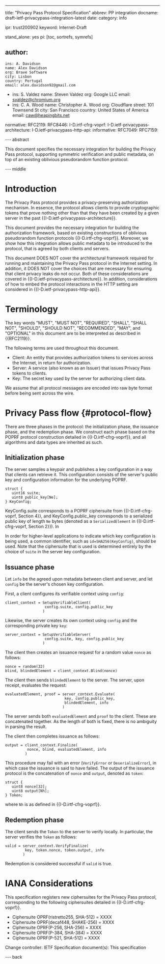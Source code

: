 ---
title: "Privacy Pass Protocol Specification"
abbrev: PP integration
docname: draft-ietf-privacypass-integration-latest
date:
category: info

ipr: trust200902
keyword: Internet-Draft

stand_alone: yes
pi: [toc, sortrefs, symrefs]

author:
 -
    ins: A. Davidson
    name: Alex Davidson
    org: Brave Software
    city: Lisbon
    country: Portugal
    email: alex.davidson92@gmail.com
 -
    ins: S. Valdez
    name: Steven Valdez
    org: Google LLC
    email: svaldez@chromium.org
 -
    ins: C. A. Wood
    name: Christopher A. Wood
    org: Cloudflare
    street: 101 Townsend St
    city: San Francisco
    country: United States of America
    email: caw@heapingbits.net

normative:
  RFC2119:
  RFC8446:
  I-D.irtf-cfrg-voprf:
  I-D.ietf-privacypass-architecture:
  I-D.ietf-privacypass-http-api:
informative:
  RFC7049:
  RFC7159:

--- abstract

This document specifies the necessary integration for building the
Privacy Pass protocol, supporting symmetric verification and public
metadata, on top of an existing oblivious pseudorandom function
protocol.

--- middle

# Introduction

The Privacy Pass protocol provides a privacy-preserving authorization
mechanism. In essence, the protocol allows clients to provide
cryptographic tokens that prove nothing other than that they have been
created by a given server in the past
{{I-D.ietf-privacypass-architecture}}.

This document provides the necessary integration for building the
authorization framework, based on existing constructions of oblivious
pseudorandom function protocols {{I-D.irtf-cfrg-voprf}}. Moreover, we
show how this integration allows public metadata to be introduced to the
protocol, that is agreed by both clients and servers.

This document DOES NOT cover the architectural framework required for
running and maintaining the Privacy Pass protocol in the Internet
setting. In addition, it DOES NOT cover the choices that are necessary
for ensuring that client privacy leaks do not occur. Both of these
considerations are covered in {{I-D.ietf-privacypass-architecture}}. In
addition, considerations of how to embed the protocol interactions in
the HTTP setting are considered in {{I-D.ietf-privacypass-http-api}}.

# Terminology

The key words "MUST", "MUST NOT", "REQUIRED", "SHALL", "SHALL NOT",
"SHOULD", "SHOULD NOT", "RECOMMENDED", "MAY", and "OPTIONAL" in this
document are to be interpreted as described in {{RFC2119}}.

The following terms are used throughout this document.

- Client: An entity that provides authorization tokens to services
  across the Internet, in return for authorization.
- Server: A service (also known as an Issuer) that issues Privacy Pass
  tokens to clients.
- Key: The secret key used by the server for authorizing client data.

We assume that all protocol messages are encoded into raw byte format
before being sent across the wire.

# Privacy Pass flow {#protocol-flow}

There are three phases in the protocol: the initialization phase, the
issuance phase, and the redemption phase. We construct each phase based
on the POPRF protocol construction detailed in {{I-D.irtf-cfrg-voprf}},
and all algorithms and data types are inherited as such.

## Initialization phase

The server samples a keypair and publishes a key configuration in a way
that clients can retrieve it. This configuration consists of the
server's public key and configuration information for the underlying
POPRF.

~~~
struct {
   uint16 suite;
   uint8 public_key[Ne];
} KeyConfig;
~~~

KeyConfig.suite corresponds to a POPRF ciphersuite from
{{I-D.irtf-cfrg-voprf, Section 4}}, and KeyConfig.public_key corresponds
to a serialized public key of length `Ne` bytes (denoted as a
`SerializedElement` in {{I-D.irtf-cfrg-voprf, Section 2}}). In

In order for higher-level applications to indicate which key
configuration is being used, a common identifier, such as
`id=SHA256(KeyConfig)`, should be used. Note that the ciphersuite that
is used is determined entirely by the choice of `suite` in the server
key configuration.

## Issuance phase

Let `info` be the agreed upon metadata between client and server, and
let `config` be the server's chosen key configuration.

First, a client configures its verifiable context using `config`:

~~~
client_context = SetupVerifiableClient(
                  config.suite, config.public_key
                 )
~~~

Likewise, the server creates its own context using `config` and the
corresponding private key `key`:

~~~
server_context = SetupVerifiableServer(
                  config.suite, key, config.public_key
                 )
~~~

The client then creates an issuance request for a random value `nonce`
as follows:

~~~
nonce = random(32)
blind, blindedElement = client_context.Blind(nonce)
~~~

The client then sends `blindedElement` to the server. The server, upon
receipt, evaluates the request:

~~~
evaluatedElement, proof = server_context.Evaluate(
                           key, config.public_key,
                           blindedElement, info
                          )
~~~

The server sends both `evaluatedElement` and `proof` to the client.
These are concatenated together. As the length of both is fixed, there
is no ambiguity in parsing the result.

The client then completes issuance as follows:

~~~
output = client_context.Finalize(
          nonce, blind, evaluatedElement, info
         )
~~~

This procedure may fail with an error (`VerifyError` or
`DeserializeError`), in which case the issuance is said to have failed.
The output of the issuance protocol is the concatenation of `nonce` and
`output`, denoted as `token`:

~~~
struct {
   uint8 nonce[32];
   uint8 output[Nh];
} Token;
~~~

where `Nh` is as defined in {{I-D.irtf-cfrg-voprf}}.

## Redemption phase

The client sends the `Token` to the server to verify locally. In
particular, the server verifies the `Token` as follows:

~~~
valid = server_context.VerifyFinalize(
         key, token.nonce, token.output, info
        )
~~~

Redemption is considered successful if `valid` is true.

# IANA Considerations

This specification registers new ciphersuites for the Privacy Pass
protocol, corresponding to the following ciphersuites detailed in
{{I-D.irtf-cfrg-voprf}}.

- Ciphersuite OPRF(ristretto255, SHA-512) = XXXX
- Ciphersuite OPRF(decaf448, SHAKE-256) = XXXX
- Ciphersuite OPRF(P-256, SHA-256) = XXXX
- Ciphersuite OPRF(P-384, SHA-384) = XXXX
- Ciphersuite OPRF(P-521, SHA-512) = XXXX

Change controller: IETF Specification document(s): This specification

--- back

